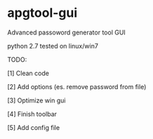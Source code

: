apgtool-gui
============

Advanced passoword generator tool GUI

python 2.7
tested on linux/win7


TODO:

[1] Clean code

[2] Add options (es. remove password from file)

[3] Optimize win gui

[4] Finish toolbar

[5] Add config file
